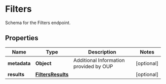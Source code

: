 

# Filters

Schema for the Filters endpoint.

## Properties

Name | Type | Description | Notes
------------ | ------------- | ------------- | -------------
**metadata** | **Object** | Additional Information provided by OUP |  [optional]
**results** | [**FiltersResults**](FiltersResults.md) |  |  [optional]




